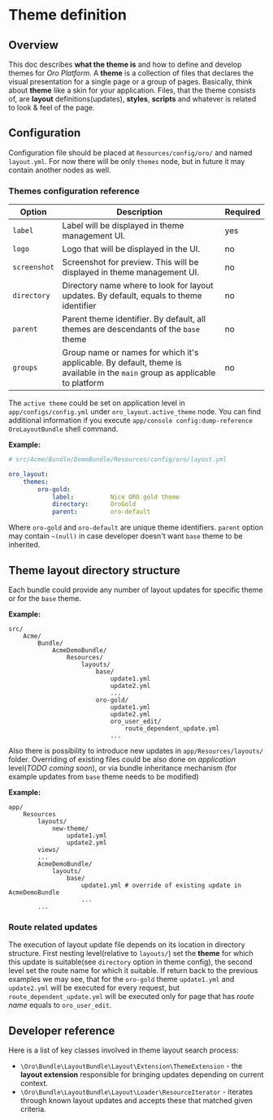 # Theme definition

## Overview

This doc describes **what the theme is** and how to define and develop themes for *Oro Platform*.
A **theme** is a collection of files that declares the visual presentation for a single page or a group of pages.
Basically, think about **theme** like a skin for your application. Files, that the theme consists of, are **layout** 
definitions(updates), **styles**, **scripts** and whatever is related to look & feel of the page.

## Configuration

Configuration file should be placed at `Resources/config/oro/` and named `layout.yml`. 
For now there will be only `themes` node, but in future it may contain another nodes as well.

### Themes configuration reference

| Option | Description | Required |
|------- |-------------|----------|
| `label` | Label will be displayed in theme management UI. | yes |
| `logo` | Logo that will be displayed in the UI. | no |
| `screenshot` | Screenshot for preview. This will be displayed in theme management UI. | no |
| `directory` | Directory name where to look for layout updates. By default, equals to theme identifier | no |
| `parent` | Parent theme identifier. By default, all themes are descendants of the `base` theme | no |
| `groups` | Group name or names for which it's applicable. By default, theme is available in the `main` group as applicable to platform  | no |

The `active theme` could be set on application level in `app/configs/config.yml` under `oro_layout.active_theme` node.
You can find additional information if you execute `app/console config:dump-reference OroLayoutBundle` shell command.

**Example:**
```yml
# src/Acme/Bundle/DemoBundle/Resources/config/oro/layout.yml

oro_layout:
    themes:
        oro-gold:
            label:          Nice ORO gold theme
            directory:      OroGold
            parent:         oro-default
```

Where `oro-gold` and `oro-default` are unique theme identifiers. `parent` option may contain `~(null)` in case 
developer doesn't want `base` theme to be inherited.

## Theme layout directory structure

Each bundle could provide any number of layout updates for specific theme or for the `base` theme.
 
**Example:**
```
src/
    Acme/
        Bundle/
            AcmeDemoBundle/
                Resources/
                    layouts/
                        base/
                            update1.yml
                            update2.yml
                            ...
                        oro-gold/
                            update1.yml
                            update2.yml
                            oro_user_edit/
                                route_dependent_update.yml
                            ...
```
Also there is possibility to introduce new updates in `app/Resources/layouts/` folder. Overriding of existing files 
could be also done on *application* level(*TODO coming soon*), or via bundle inheritance mechanism (for example updates from `base` theme needs to be modified)

**Example:**
```
app/
    Resources
        layouts/
            new-theme/
                update1.yml
                update2.yml
        views/
        ...
        AcmeDemoBundle/
            layouts/
                base/
                    update1.yml # override of existing update in AcmeDemoBundle
                    ...
        ...
```

### Route related updates

The execution of layout update file depends on its location in directory structure. First nesting level(relative to `layouts/`) 
set the **theme** for which this update is suitable(see `directory` option in theme config), the second level set the route name
for which it suitable. If return back to the previous examples we may see, that for the `oro-gold` theme `update1.yml` and `update2.yml` will be 
executed for every request, but `route_dependent_update.yml` will be executed only for page that has *route name* equals to `oro_user_edit`.


Developer reference
-------------------

Here is a list of key classes involved in theme layout search process:

 - `\Oro\Bundle\LayoutBundle\Layout\Extension\ThemeExtension` - the **layout extension** responsible for bringing 
    updates depending on current context.
 - `\Oro\Bundle\LayoutBundle\Layout\Loader\ResourceIterator` - iterates through known layout updates and accepts these 
    that matched given criteria.

